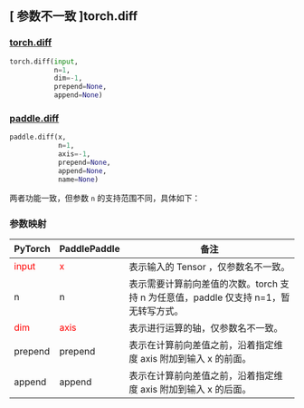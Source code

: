 ## [ 参数不一致 ]torch.diff
### [torch.diff](https://pytorch.org/docs/stable/generated/torch.diff.html?highlight=diff#torch.diff)

```python
torch.diff(input,
           n=1,
           dim=-1,
           prepend=None,
           append=None)
```

### [paddle.diff](https://www.paddlepaddle.org.cn/documentation/docs/zh/api/paddle/diff_cn.html#diff)

```python
paddle.diff(x,
            n=1,
            axis=-1,
            prepend=None,
            append=None,
            name=None)
```

两者功能一致，但参数 `n` 的支持范围不同，具体如下：

### 参数映射

| PyTorch       | PaddlePaddle | 备注                                                   |
| ------------- | ------------ | ------------------------------------------------------ |
| <font color='red'> input </font> | <font color='red'> x </font> | 表示输入的 Tensor ，仅参数名不一致。  |
| n           | n         | 表示需要计算前向差值的次数。torch 支持 n 为任意值，paddle 仅支持 n=1，暂无转写方式。 |
| <font color='red'> dim </font> | <font color='red'> axis </font> | 表示进行运算的轴，仅参数名不一致。  |
| prepend           | prepend         | 表示在计算前向差值之前，沿着指定维度 axis 附加到输入 x 的前面。 |
| append           | append         | 表示在计算前向差值之前，沿着指定维度 axis 附加到输入 x 的后面。 |
